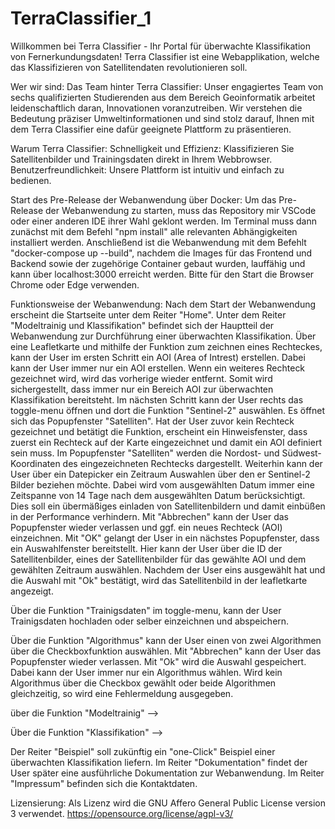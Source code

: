 # TerraClassifier_1

Willkommen bei Terra Classifier - Ihr Portal für überwachte Klassifikation von Fernerkundungsdaten!
Terra Classifier ist eine Webapplikation, welche das Klassifizieren von Satellitendaten revolutionieren soll.

Wer wir sind: Das Team hinter Terra Classifier: 
Unser engagiertes Team von sechs qualifizierten Studierenden aus dem Bereich Geoinformatik arbeitet leidenschaftlich daran, Innovationen voranzutreiben.
Wir verstehen die Bedeutung präziser Umweltinformationen und sind stolz darauf, Ihnen mit dem Terra Classifier eine dafür geeignete Plattform zu präsentieren.

Warum Terra Classifier:
Schnelligkeit und Effizienz: Klassifizieren Sie Satellitenbilder und Trainingsdaten direkt in Ihrem Webbrowser.
Benutzerfreundlichkeit: Unsere Plattform ist intuitiv und einfach zu bedienen.

Start des Pre-Release der Webanwendung über Docker:
Um das Pre-Release der Webanwendung zu starten, muss das Repository mir VSCode oder einer anderen IDE ihrer Wahl geklont werden.
Im Terminal muss dann zunächst mit dem Befehl "npm install" alle relevanten Abhängigkeiten installiert werden. Anschließend ist die Webanwendung mit dem Befehlt "docker-compose up --build", nachdem die Images für das Frontend und Backend sowie der zugehörige Container gebaut wurden, lauffähig und kann über localhost:3000 erreicht werden.
Bitte für den Start die Browser Chrome oder Edge verwenden.

Funktionsweise der Webanwendung:
Nach dem Start der Webanwendung erscheint die Startseite unter dem Reiter "Home".
Unter dem Reiter "Modeltrainig und Klassifikation" befindet sich der Hauptteil der Webanwendung zur Durchführung einer überwachten Klassifikation.
Über eine Leafletkarte und mithilfe der Funktion zum zeichnen eines Rechteckes, kann der User im ersten Schritt ein AOI (Area of Intrest) erstellen. Dabei kann der User immer nur ein AOI erstellen. Wenn ein weiteres Rechteck gezeichnet wird, wird das vorherige wieder entfernt. Somit wird sichergestellt, dass immer nur ein Bereich AOI zur überwachten Klassifikation bereitsteht. 
Im nächsten Schritt kann der User rechts das toggle-menu öffnen und dort die Funktion "Sentinel-2" auswählen. Es öffnet sich das Popupfenster "Satelliten". 
Hat der User zuvor kein Rechteck gezeichnet und betätigt die Funktion, erscheint ein Hinweisfenster, dass zuerst ein Rechteck auf der Karte eingezeichnet und damit ein AOI definiert sein muss. Im Popupfenster "Satelliten" werden die Nordost- und Südwest-Koordinaten des eingezeichneten Rechtecks dargestellt. Weiterhin kann der User über ein Datepicker ein Zeitraum Auswahlen über den er Sentinel-2 Bilder beziehen möchte. Dabei wird vom ausgewählten Datum immer eine Zeitspanne von 14 Tage nach dem ausgewählten Datum berücksichtigt. Dies soll ein übermäßiges einladen von Satellitenbildern und damit einbüßen in der Performance verhindern.
Mit "Abbrechen" kann der User das Popupfenster wieder verlassen und ggf. ein neues Rechteck (AOI) einzeichnen.
Mit "OK" gelangt der User in ein nächstes Popupfenster, dass ein Auswahlfenster bereitstellt. 
Hier kann der User über die ID der Satellitenbilder, eines der Satellitenbilder für das gewählte AOI und dem gewählten Zeitraum auswählen. Nachdem der User eins ausgewählt hat und die Auswahl mit "Ok" bestätigt, wird das Satellitenbild in der leafletkarte angezeigt.

Über die Funktion "Trainigsdaten" im toggle-menu, kann der User Trainigsdaten hochladen oder selber einzeichnen und abspeichern.

Über die Funktion "Algorithmus" kann der User einen von zwei Algorithmen über die Checkboxfunktion auswählen. Mit "Abbrechen" kann der User das Popupfenster wieder verlassen. Mit "Ok" wird die Auswahl gespeichert. Dabei kann der User immer nur ein Algorithmus wählen. Wird kein Algorithmus über die Checkbox gewählt oder beide Algorithmen gleichzeitig, so wird eine Fehlermeldung ausgegeben.

über die Funktion "Modeltrainig" -->

Über die Funktion "Klassifikation" -->

Der Reiter "Beispiel" soll zukünftig ein "one-Click" Beispiel einer überwachten Klassifikation liefern.
Im Reiter "Dokumentation" findet der User später eine ausführliche Dokumentation zur Webanwendung.
Im Reiter "Impressum" befinden sich die Kontaktdaten.

Lizensierung:
Als Lizenz wird die GNU Affero General Public License version 3 verwendet.
https://opensource.org/license/agpl-v3/